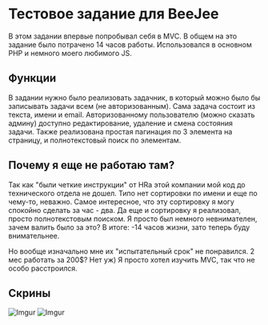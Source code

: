 # Тестовое задание для BeeJee

В этом задании впервые попробывал себя в MVC. В общем на это задание было потрачено 14 часов работы. 
Использовался в основном PHP и немного моего любимого JS.

## Функции

В задании нужно было реализовать задачник, в который можно было бы записывать задачи всем (не авторизованным). Сама задача состоит из текста, имени и email. Авторизованному пользователю (можно сказать админу) доступно редактирование, 
удаление и смена состояния задачи. Также реализована простая пагинация по 3 элемента на страницу, и полнотекстовый поиск по элементам. 

## Почему я еще не работаю там?

Так как "были четкие инструкции" от HRа этой компании мой код до технического отдела не дошел. Типо нет сортировки по имени и еще по чему-то, неважно. Самое интересное, что эту сортировку я могу спокойно сделать за час - два. Да еще и сортировку я реализовал, просто полнотекстовым поиском. Я просто был немного невнимателен, зачем валить было за это? В итоге: -14 часов жизни, зато теперь буду внимательнее. 

Но вообще изначально мне их "испытательный срок" не понравился. 2 мес работать за 200$? Нет уж) Я просто хотел изучить MVC, так что не особо расстроился.

## Скрины

![Imgur](https://imgur.com/tOrFPxV)
![Imgur](https://imgur.com/YtDMo4r)
